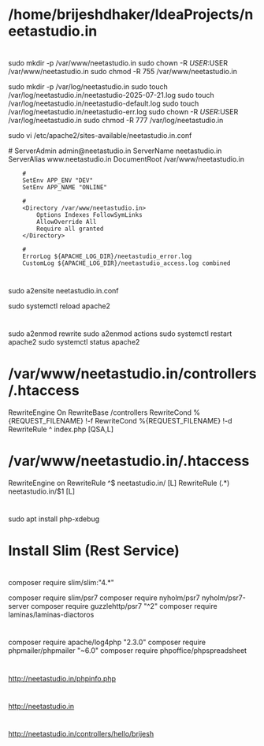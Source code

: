 #
# /home/brijeshdhaker/IdeaProjects/neetastudio.in
#

sudo mkdir -p /var/www/neetastudio.in
sudo chown -R $USER:$USER /var/www/neetastudio.in
sudo chmod -R 755 /var/www/neetastudio.in

sudo mkdir -p /var/log/neetastudio.in
sudo touch /var/log/neetastudio.in/neetastudio-2025-07-21.log
sudo touch /var/log/neetastudio.in/neetastudio-default.log
sudo touch /var/log/neetastudio.in/neetastudio-err.log
sudo chown -R $USER:$USER /var/log/neetastudio.in
sudo chmod -R 777 /var/log/neetastudio.in

sudo vi /etc/apache2/sites-available/neetastudio.in.conf

<VirtualHost _default_:80>
        #
        ServerAdmin admin@neetastudio.in
        ServerName neetastudio.in
        ServerAlias www.neetastudio.in
        DocumentRoot /var/www/neetastudio.in
        
        #
        SetEnv APP_ENV "DEV"
        SetEnv APP_NAME "ONLINE"
        
        #
        <Directory /var/www/neetastudio.in>
            Options Indexes FollowSymLinks
            AllowOverride All
            Require all granted
        </Directory>
        
        #
        ErrorLog ${APACHE_LOG_DIR}/neetastudio_error.log
        CustomLog ${APACHE_LOG_DIR}/neetastudio_access.log combined
</VirtualHost>

#
sudo a2ensite neetastudio.in.conf

sudo systemctl reload apache2

#
sudo a2enmod rewrite
sudo a2enmod actions
sudo systemctl restart apache2
sudo systemctl status apache2

# /var/www/neetastudio.in/controllers/.htaccess
RewriteEngine On
RewriteBase /controllers
RewriteCond %{REQUEST_FILENAME} !-f
RewriteCond %{REQUEST_FILENAME} !-d
RewriteRule ^ index.php [QSA,L]

# /var/www/neetastudio.in/.htaccess
RewriteEngine on
RewriteRule ^$ neetastudio.in/ [L]
RewriteRule (.*) neetastudio.in/$1 [L]

#
sudo apt install php-xdebug

#
# Install Slim (Rest Service)
#
composer require slim/slim:"4.*"

composer require slim/psr7
composer require nyholm/psr7 nyholm/psr7-server
composer require guzzlehttp/psr7 "^2"
composer require laminas/laminas-diactoros

#
composer require apache/log4php "2.3.0"
composer require phpmailer/phpmailer "~6.0"
composer require phpoffice/phpspreadsheet

#
http://neetastudio.in/phpinfo.php

#
http://neetastudio.in

#
http://neetastudio.in/controllers/hello/brijesh